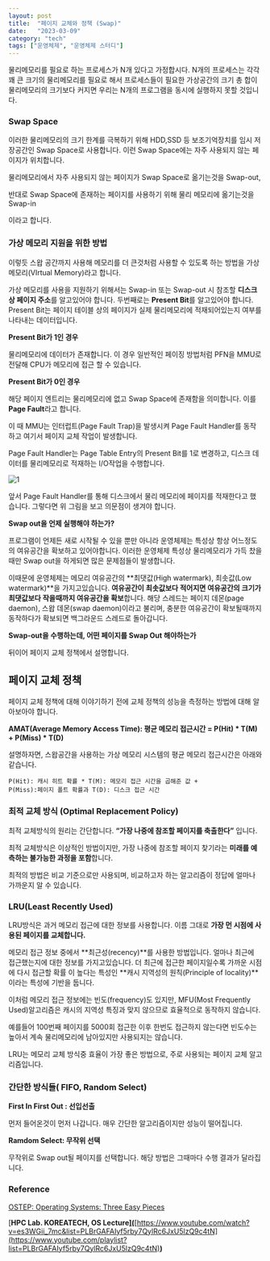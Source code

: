 ```yaml
---
layout: post
title:  "페이지 교체와 정책 (Swap)"
date:   "2023-03-09"
category: "tech"
tags: ["운영체제", "운영체제 스터디"]
---
```



물리메모리를 필요로 하는 프로세스가 N개 있다고 가정합시다.
N개의 프로세스는 각각 꽤 큰 크기의 물리메모리를 필요로 해서 프로세스들이 필요한 가상공간의 크기 총 합이 물리메모리의 크기보다 커지면 우리는 N개의 프로그램을 동시에 실행하지 못할 것입니다.

### Swap Space

이러한 물리메모리의 크기 한계를 극복하기 위해 HDD,SSD 등 보조기억장치를 임시 저장공간인 Swap Space로 사용합니다. 이런 Swap Space에는 자주 사용되지 않는 페이지가 위치합니다.  

물리메모리에서 자주 사용되지 않는 페이지가 Swap Space로 옮기는것을 Swap-out, 

반대로 Swap Space에 존재하는 페이지를 사용하기 위해 물리 메모리에 옮기는것을 Swap-in

이라고 합니다.

### 가상 메모리 지원을 위한 방법

이렇듯 스왑 공간까지 사용해 메모리를 더 큰것처럼 사용할 수 있도록 하는 방법을 가상 메모리(VIrtual Memory)라고 합니다. 

가상 메모리를 사용을 지원하기 위해서는 Swap-in 또는 Swap-out 시 참조할 **디스크상 페이지 주소**를 알고있어야 합니다. 두번째로는 **Present Bit**를 알고있어야 합니다. Present Bit는 페이지 테이블 상의 페이지가 실제 물리메모리에 적재되어있는지 여부를 나타내는 데이터입니다. 

**Present Bit가 1인 경우**

물리메모리에 데이터가 존재합니다. 이 경우 일반적인 페이징 방법처럼 PFN을 MMU로 전달해 CPU가 메모리에 접근 할 수 있습니다. 

**Present Bit가 0인 경우**

해당 페이지 엔트리는 물리메모리에 없고 Swap Space에 존재함을 의미합니다. 이를 **Page Fault**라고 합니다. 

이 때 MMU는 인터럽트(Page Fault Trap)을 발생시켜 Page Fault Handler를 동작하고 여기서 페이지 교체 작업이 발생합니다. 

Page Fault Handler는 Page Table Entry의 Present Bit를 1로 변경하고, 디스크 데이터를 물리메모리로 적재하는 I/O작업을 수행합니다. 

![1](https://user-images.githubusercontent.com/30853787/226093270-5092c56f-513e-4842-8bd9-320ed0dc6557.png)

앞서 Page Fault Handler를 통해 디스크에서 물리 메모리에 페이지를 적재한다고 했습니다. 그렇다면 위 그림을 보고 의문점이 생겨야 합니다. 

**Swap out을 언제 실행해야 하는가?** 

프로그램이 언제든 새로 시작될 수 있을 뿐만 아니라 운영체제는 특성상 항상 어느정도의 여유공간을 확보하고 있어야합니다. 이러한 운영체제 특성상 물리메모리가 가득 찼을 때만 Swap out을 하게되면 많은 문제점들이 발생합니다. 

이때문에 운영체제는 메모리 여유공간의 **최댓값(High watermark), 최솟값(Low watermark)**을 가지고있습니다. **여유공간이 최솟값보다 적어지면 여유공간의 크기가 최댓값보다 작을때까지 여유공간을 확보**합니다.  해당 스레드는 페이지 데몬(page daemon), 스왑 데몬(swap daemon)이라고 불리며, 충분한 여유공간이 확보될때까지 동작하다가 확보되면 백그라운드 스레드로 돌아갑니다. 

**Swap-out을 수행하는데, 어떤 페이지를 Swap Out 해야하는가** 

뒤이어 페이지 교체 정책에서 설명합니다.

## 페이지 교체 정책

페이지 교체 정책에 대해 이야기하기 전에 교체 정책의 성능을 측정하는 방법에 대해 알아보아야 합니다.

**AMAT(Average Memory Access Time): 평균 메모리 접근시간 = P(Hit) * T(M) + P(Miss) * T(D)**

설명하자면, 스왑공간을 사용하는 가상 메모리 시스템의 평균 메모리 접근시간은 아래와 같습니다. 

```
P(Hit): 캐시 히트 확률 * T(M): 메모리 접근 시간을 곱해준 값 +
P(Miss):페이지 폴트 확률과 T(D): 디스크 접근 시간
```

### 최적 교체 방식 (Optimal Replacement Policy)

최적 교체방식의 원리는 간단합니다. **“가장 나중에 참조할 페이지를 축출한다”** 입니다. 

최적 교체방식은 이상적인 방법이지만, 가장 나중에 참조할 페이지 찾기라는 **미래를 예측하는 불가능한 과정을 포함**합니다.

최적의 방법은 비교 기준으로만 사용되며, 비교하고자 하는 알고리즘이 정답에 얼마나 가까운지 알 수 있습니다. 

### LRU(Least Recently Used)

LRU방식은 과거 메모리 접근에 대한 정보를 사용합니다. 이름 그대로 **가장 먼 시점에 사용된 페이지를 교체합니다.** 

메모리 접근 정보 중에서 **최근성(recency)**를 사용한 방법입니다. 얼마나 최근에 접근했는지에 대한 정보를 가지고있습니다. 더 최근에 접근한 페이지일수록 가까운 시점에 다시 접근할 확률 이 높다는 특성인 **캐시 지역성의 원칙(Principle of locality)**이라는 특성에 기반을 둡니다. 

이처럼 메모리 접근 정보에는 빈도(frequency)도 있지만, MFU(Most Frequently Used)알고리즘은 캐시의 지역성 특징과 맞지 않으므로 효율적으로 동작하지 않습니다. 

예를들어 100번째 페이지를 5000회 접근한 이후 한번도 접근하지 않는다면 빈도수는 높아서 계속 물리메모리에 남아있지만 사용되지는 않습니다. 

LRU는 메모리 교체 방식중 효율이 가장 좋은 방법으로, 주로 사용되는 페이지 교체 알고리즘입니다. 

### 간단한 방식들( FIFO, Random Select)

**First In First Out : 선입선출**

먼저 들어온것이 먼저 나갑니다. 매우 간단한 알고리즘이지만 성능이 떨어집니다. 

**Ramdom Select: 무작위 선택**

무작위로 Swap out될 페이지를 선택합니다. 해당 방법은 그때마다 수행 결과가 달라집니다. 

### Reference

[OSTEP: Operating Systems: Three Easy Pieces]([https://pages.cs.wisc.edu/~remzi/OSTEP/](https://pages.cs.wisc.edu/~remzi/OSTEP/))

[**HPC Lab. KOREATECH, OS Lecture][(](https://www.youtube.com/watch?v=r1JVA7yOPAM&)**[https://www.youtube.com/watch?v=es3WGii_7mc&list=PLBrGAFAIyf5rby7QylRc6JxU5lzQ9c4tN](https://www.youtube.com/playlist?list=PLBrGAFAIyf5rby7QylRc6JxU5lzQ9c4tN)**)**